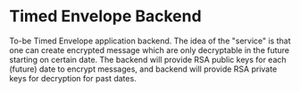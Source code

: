 # Timed Envelope Backend

To-be Timed Envelope application backend. The idea of the "service" is that one can create encrypted message which are only decryptable in the future starting on certain date. The backend will provide RSA public keys for each (future) date to encrypt messages, and backend will provide RSA private keys for decryption for past dates.
